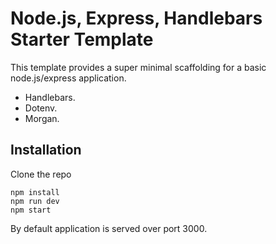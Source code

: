 # Node.js, Express, Handlebars Starter Template

This template provides a super minimal scaffolding for a basic node.js/express application.
- Handlebars.
- Dotenv.
- Morgan.

## Installation
Clone the repo
```
npm install
npm run dev
npm start
```
By default application is served over port 3000.
